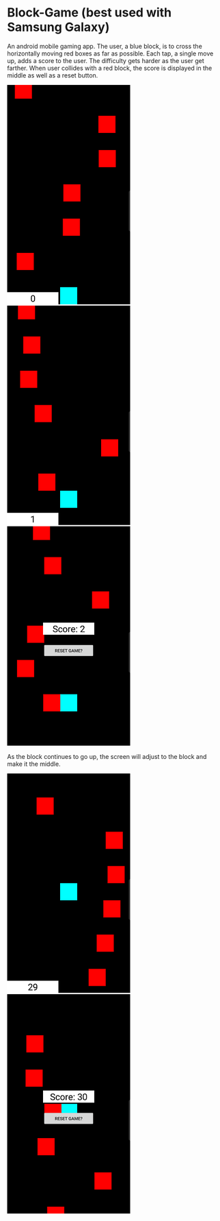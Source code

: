 # Block-Game (best used with Samsung Galaxy)
An android mobile gaming app. The user, a blue block, is to cross the horizontally moving red boxes as far as possible. Each tap, a single move up, adds a score to the user. The difficulty gets harder as the user get farther. When user collides with a red block, the score is displayed in the middle as well as a reset button. 

![Image of Game Starting](https://github.com/bradburzon/Block-Game/blob/master/images/Screenshot_20170903-094041.png)
![Single Tap](https://github.com/bradburzon/Block-Game/blob/master/images/Screenshot_20170903-094045.png)
![Game Over - Collision](https://github.com/bradburzon/Block-Game/blob/master/images/Screenshot_20170903-094100.png)

As the block continues to go up, the screen will adjust to the block and make it the middle. 

![Continuing the game](https://github.com/bradburzon/Block-Game/blob/master/images/Screenshot_20170903-094117.png)
![Game Over again](https://github.com/bradburzon/Block-Game/blob/master/images/Screenshot_20170903-094127.png)
